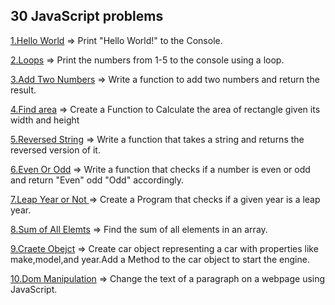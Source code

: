 ## 30 JavaScript problems

[1.Hello World](./1.Hello-World) => Print "Hello World!" to the Console.

[2.Loops](././2.Loops) => Print the numbers from 1-5 to the console using a loop.

[3.Add Two Numbers](././3.Add-Numbers) => Write a function to add two numbers and return the result.

[4.Find area](././4.Find-Area) => Create a Function to Calculate the area of rectangle given its width and height

[5.Reversed String](././5.RevString) => Write a function that takes a string  and returns the reversed version of it.


[6.Even Or Odd](././6.EvenOdd)  => Write a function that checks if a number is even or odd and return "Even" odd "Odd" accordingly.


[7.Leap Year or Not ](././7.LeapYear) => Create a Program that checks if a given year is a leap year.

[8.Sum of All Elemts](././8.SumOfEl)  => Find the sum of all elements in an array.

[9.Craete Obejct](././9.ObjectCar) => Create car object representing a car with properties like make,model,and year.Add a Method to the car object to start the engine.

[10.Dom Manipulation](././10.Dom) => Change the text of a paragraph on a webpage using JavaScript.
